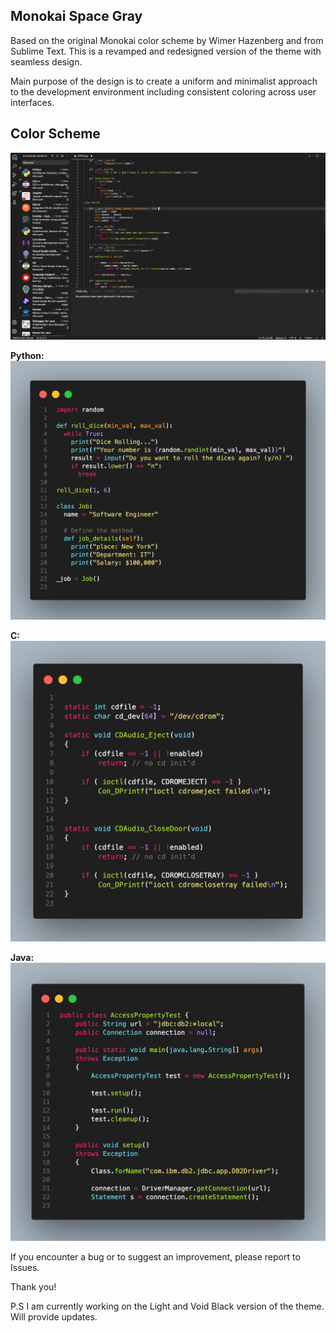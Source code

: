 ﻿## Monokai Space Gray

Based on the original Monokai color scheme by Wimer Hazenberg and from Sublime Text. This is a revamped and redesigned
version of the theme with seamless design.

Main purpose of the design is to create a uniform and minimalist approach to the development environment including
consistent coloring across user interfaces.

## Color Scheme

![Theme](images/snapshot.png)

**Python:**
![Python Demo](images/monokai-space-gray-py.png)

**C:**
![C Demo](images/monokai-space-gray-c.png)

**Java:**
![Java Demo](images/monokai-space-gray-java.png)


If you encounter a bug or to suggest an improvement, please report to Issues.

Thank you!

P.S I am currently working on the Light and Void Black version of the theme. Will provide updates.
